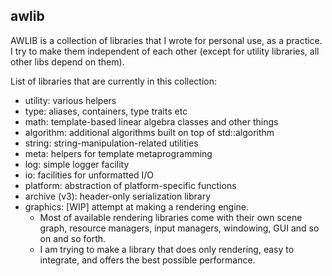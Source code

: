 ## awlib ##
AWLIB is a collection of libraries that I wrote for personal use, as a practice.
I try to make them independent of each other (except for utility libraries, all other libs depend on them).

List of libraries that are currently in this collection:

- utility: various helpers
- type: aliases, containers, type traits etc
- math: template-based linear algebra classes and other things
- algorithm: additional algorithms built on top of std::algorithm
- string: string-manipulation-related utilities
- meta: helpers for template metaprogramming
- log: simple logger facility
- io: facilities for unformatted I/O
- platform: abstraction of platform-specific functions
- archive (v3): header-only serialization library
- graphics: [WIP] attempt at making a rendering engine.
	- Most of available rendering libraries come with their own scene graph, resource managers, input managers, windowing, GUI and so on and so forth.
	- I am trying to make a library that does only rendering, easy to integrate, and offers the best possible performance.

